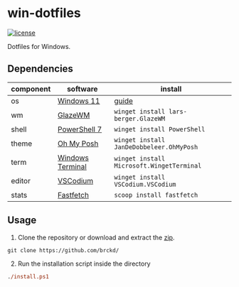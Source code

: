 # win-dotfiles

[![license](https://custom-icon-badges.demolab.com/github/license/brckd/win-dotfiles?logo=law)](LICENSE.md)

Dotfiles for Windows.

## Dependencies

| component | software                                                   | install                                                        |
| --------- | ---------------------------------------------------------- | -------------------------------------------------------------- |
| os        | [Windows 11](https://www.microsoft.com/windows/windows-11) | [guide](https://www.microsoft.com/software-download/windows11) |
| wm        | [GlazeWM](https://github.com/lars-berger/GlazeWM)          | `winget install lars-berger.GlazeWM`                           |
| shell     | [PowerShell 7](microsoft.com/PowerShell)                   | `winget install PowerShell`                                    |
| theme     | [Oh My Posh](https://ohmyposh.dev)                         | `winget install JanDeDobbeleer.OhMyPosh`                       |
| term      | [Windows Terminal](https://github.com/microsoft/terminal)  | `winget install Microsoft.WingetTerminal`                      |
| editor    | [VSCodium](https://vscodium.com)                           | `winget install VSCodium.VSCodium`                             |
| stats     | [Fastfetch](https://github.com/fastfetch-cli/fastfetch)    | `scoop install fastfetch`                                      |

## Usage

1. Clone the repository or download and extract the [zip](https://github.com/brckd/win-dotfiles/archive/refs/heads/main.zip).

```console
git clone https://github.com/brckd/
```

2. Run the installation script inside the directory

```ps
./install.ps1
```
